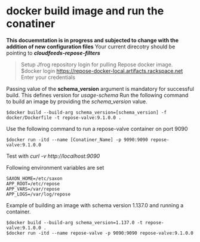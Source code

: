 # docker build image and run the conatiner
**This docuemntation is in progress and subjected to change with the addition of new configuration files**
Your current direcotry should be pointing to ***cloudfeeds-repose-filters*** 

>Setup Jfrog repository login for pulling Repose docker image.
$docker login https://repose-docker-local.artifacts.rackspace.net
>Enter your credentials

Passing value of the **schema_version** argument is mandatory for successful build. This defines version for *usage-schema*
Run the following command to build an image by providing the *schema_version* value. 
```
$docker build --build-arg schema_version=[schema_version] -f docker/Dockerfile -t repose-valve:9.1.0.0 . 
```
Use the following command to run a repose-valve container on port 9090
```
$docker run -itd --name [Conatiner_Name] -p 9090:9090 repose-valve:9.1.0.0
```

Test with *curl -v http://localhost:9090*

Following environment variables are set 
```
SAXON_HOME=/etc/saxon
APP_ROOT=/etc/repose
APP_VARS=/var/repose
APP_LOGS=/var/log/repose
```

Example of building an image with schema version 1.137.0  and running a container.
```
$docker build --build-arg schema_version=1.137.0 -t repose-valve:9.1.0.0 .
$docker run -itd --name repose-valve -p 9090:9090 repose-valve:9.1.0.0
```



